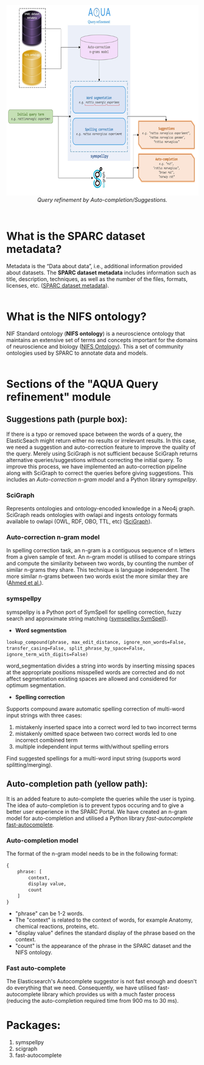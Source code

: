 
<p align="center">
   <img src="https://github.com/Niloofar-Sh/aqua/raw/main/src/assets/images/Suggestion%26AutoComplete.jpg" alt="interface" width="780" height="500"></br>
  <i> Query refinement by Auto-completion/Suggestions.</i>
</p>
<br/>

# What is the SPARC dataset metadata?
Metadata is the “Data about data”, i.e., additional information provided about datasets. The **SPARC dataset metadata** includes information such as title, description, techniques, as well as the number of the files, formats, licenses, etc. ([SPARC dataset metadata](https://staging.sparc.science/help/3vcLloyvrvmnK3Nopddrka#metadata)).
<br/>
<br/>

# What is the NIFS ontology?
NIF Standard ontology (**NIFS ontology**) is a neuroscience ontology that maintains an extensive set of terms and concepts important for the domains of neuroscience and biology ([NIFS Ontology](https://github.com/SciCrunch/NIF-Ontology)). This a set of community ontologies used by SPARC to annotate data and models.
<br/>
<br/>

# Sections of the "AQUA Query refinement" module



## Suggestions path (purple box):
If there is a typo or removed space between the words of a query, the ElasticSeach might return either no results or irrelevant results. In this case, we need a suggestion and auto-correction feature to improve the quality of the query. 
Merely using SciGraph is not sufficient because SciGraph returns alternative queries/suggestions without correcting the initial query. To improve this process, we have implemented an auto-correction pipeline along with SciGraph to correct the queries before giving suggestions. This includes an *Auto-correction n-gram model* and a Python library *symspellpy*. 
<br/>

### SciGraph

Represents ontologies and ontology-encoded knowledge in a Neo4j graph. SciGraph reads ontologies with owlapi and ingests ontology formats available to owlapi (OWL, RDF, OBO, TTL, etc) ([SciGraph](https://github.com/SciGraph/SciGraph)).

### Auto-correction n-gram model

In spelling correction task, an n-gram is a contiguous sequence of n letters from a given sample of text. An n-gram model is utilised to compare strings and compute the similarity between two words, by counting the number of similar n-grams they share. This technique is language independent. The more similar n-grams between two words exist the more similar they are ([Ahmed et al.](http://www.scielo.org.mx/pdf/poli/n40/n40a7.pdf)). 

### symspellpy

symspellpy is a Python port of SymSpell for spelling correction, fuzzy search and approximate string matching ([symspellpy](https://pypi.org/project/symspellpy/),[SymSpell](https://github.com/wolfgarbe/SymSpell)).

* __Word segmentstion__

``` 
lookup_compound(phrase, max_edit_distance, ignore_non_words=False, transfer_casing=False, split_phrase_by_space=False, ignore_term_with_digits=False)
```

word_segmentation divides a string into words by inserting missing spaces at the appropriate positions misspelled words are corrected and do not affect segmentation existing spaces are allowed and considered for optimum segmentation.

* __Spelling correction__

Supports compound aware automatic spelling correction of multi-word input strings with three cases:

1. mistakenly inserted space into a correct word led to two incorrect terms
2. mistakenly omitted space between two correct words led to one incorrect combined term
3. multiple independent input terms with/without spelling errors <br/>

Find suggested spellings for a multi-word input string (supports word splitting/merging).

## Auto-completion path (yellow path):
It is an added feature to auto-complete the queries while the user is typing. The idea of auto-completion is to prevent typos occuring and to give a better user experience in the SPARC Portal. We have created an n-gram model for auto-completion and utilised a Python library *fast-autocomplete* [fast-autocomplete](https://pypi.org/project/fast-autocomplete/).

### Auto-completion model
The format of the n-gram model needs to be in the following format:

``` 
{
    phrase: [
        context,
        display value,
        count
    ]
}
``` 

* "phrase" can be 1-2 words. <br/>
* The "context" is related to the context of words, for example Anatomy, chemical reactions, proteins, etc. <br/>
* "display value" defines the standard display of the phrase based on the context.
* "count" is the appearance of the phrase in the SPARC dataset and the NIFS ontology.


### Fast auto-complete
The Elasticsearch's Autocomplete suggestor is not fast enough and doesn't do everything that we need. Consequently, we have utilised fast-autocomplete library which provides us with a much faster process (reducing the auto-completion required time from 900 ms to 30 ms).

# Packages:

1. symspellpy
2. scigraph
3. fast-autocomplete
